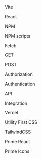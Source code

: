 Vite

React

NPM

NPM scripts

Fetch

GET

POST

Authorization

Authentication

API

Integration

Vercel

Utility First CSS

TailwindCSS

Prime React

Prime Icons
